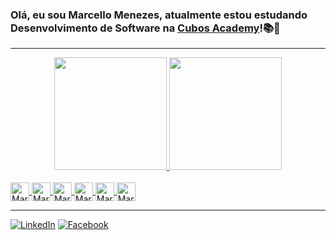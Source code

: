 ### Olá, eu sou Marcello Menezes, atualmente estou estudando Desenvolvimento de Software na [Cubos Academy](https://cubos.academy/)!📚📝

---

<div align="center">
  <a href="https://github.com/MarcelloMenezes">
  <img height="180em" src="https://github-readme-stats.vercel.app/api?username=MarcelloMenezes&show_icons=true&theme=dark&include_all_commits=true&count_private=true"/>
  <img height="180em" src="https://github-readme-stats.vercel.app/api/top-langs/?username=MarcelloMenezes&layout=compact&langs_count=7&theme=dark"/>
</div>
<div style="display: inline_block"><br>
  <img align="center" alt="Marcello-GIT" height="30" width="30" src="https://cdn.jsdelivr.net/gh/devicons/devicon/icons/git/git-original.svg" />
  <img align="center" alt="Marcello-HTML" height="30" width="30" src="https://cdn.jsdelivr.net/gh/devicons/devicon/icons/html5/html5-original.svg"/>
  <img align="center" alt="Marcello-CSS" height="30" width="30" src="https://cdn.jsdelivr.net/gh/devicons/devicon/icons/css3/css3-original.svg"/>
  <img align="center" alt="Marcello-Js" height="30" width="30" src="https://cdn.jsdelivr.net/gh/devicons/devicon/icons/javascript/javascript-original.svg" />
  <img align="center" alt="Marcello-Node" height="30" width="30" src="https://cdn.jsdelivr.net/gh/devicons/devicon/icons/nodejs/nodejs-original.svg" />
  <img align="center" alt="Marcelo-React" height="30" width="30" src="https://cdn.jsdelivr.net/gh/devicons/devicon/icons/react/react-original.svg">
</div>

---

[![LinkedIn](https://img.shields.io/badge/LinkedIn-0077B5?style=for-the-badge&logo=linkedin&logoColor=white)](https://www.linkedin.com/in/marcelloaugustom/)
[![Facebook](https://img.shields.io/badge/Facebook-1877F2?style=for-the-badge&logo=facebook&logoColor=white)](https://www.facebook.com/marcelinho.menezes.1)
